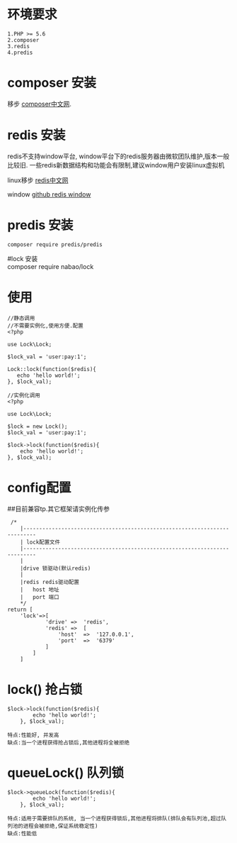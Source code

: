 # 环境要求
    
    1.PHP >= 5.6
    2.composer
    3.redis
    4.predis
    
# composer 安装

移步 [composer中文网](https://www.phpcomposer.com/).
# redis 安装
redis不支持window平台, window平台下的redis服务器由微软团队维护,版本一般比较旧.
一些redis新数据结构和功能会有限制,建议window用户安装linux虚拟机

linux移步 [redis中文网](http://www.redis.net.cn/)

window [github redis window](https://github.com/dmajkic/redis/downloads)
# predis 安装
    composer require predis/predis
#lock 安装     
    composer require nabao/lock

# 使用
    
    //静态调用
    //不需要实例化,使用方便.配置
    <?php
        
    use Lock\Lock;
        
    $lock_val = 'user:pay:1';
        
    Lock::lock(function($redis){
       echo 'hello world!';
    }, $lock_val);
            
    //实例化调用
    <?php
    
    use Lock\Lock;
   
    $lock = new Lock();
    $lock_val = 'user:pay:1';
    
    $lock->lock(function($redis){
        echo 'hello world!';
    }, $lock_val);
    
# config配置
##目前兼容tp.其它框架请实例化传参

     /*
        |--------------------------------------------------------------------------
        | lock配置文件
        |--------------------------------------------------------------------------
        |
        |drive 锁驱动(默认redis)
        |
        |redis redis驱动配置
        |   host 地址
        |   port 端口
        */
    return [
        'lock'=>[
                'drive' =>  'redis',
                'redis' =>  [
                    'host'  =>  '127.0.0.1',
                    'port'  =>  '6379'
                ]
            ]
        ]
    
# lock() 抢占锁
    
    $lock->lock(function($redis){
            echo 'hello world!';
        }, $lock_val);
        
    特点:性能好, 并发高
    缺点:当一个进程获得抢占锁后,其他进程将全被拒绝
# queueLock() 队列锁

    $lock->queueLock(function($redis){
            echo 'hello world!';
        }, $lock_val);
    
    特点:适用于需要排队的系统, 当一个进程获得锁后,其他进程将排队(排队会有队列池,超过队列池的进程会被拒绝,保证系统稳定性)
    缺点:性能低

